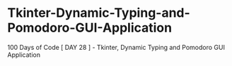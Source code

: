 # Tkinter-Dynamic-Typing-and-Pomodoro-GUI-Application
100 Days of Code [ DAY 28 ] - Tkinter, Dynamic Typing and Pomodoro GUI Application
